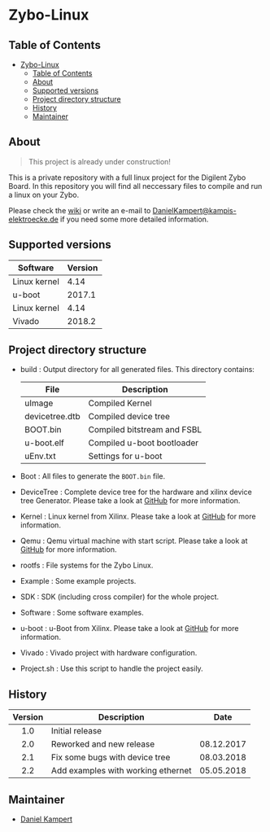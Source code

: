 # Zybo-Linux

## Table of Contents

- [Zybo-Linux](#zybo-linux)
  - [Table of Contents](#table-of-contents)
  - [About](#about)
  - [Supported versions](#supported-versions)
  - [Project directory structure](#project-directory-structure)
  - [History](#history)
  - [Maintainer](#maintainer)

## About

> This project is already under construction!

This is a private repository with a full linux project for the Digilent Zybo Board.
In this repository you will find all neccessary files to compile and run a linux on your Zybo.

Please check the [wiki](https://gitlab.com/Kampi/Zybo-Linux/wikis/home) or write an e-mail to <DanielKampert@kampis-elektroecke.de> if you need some more detailed information.

## Supported versions

| Software | Version|
|-------------------|----------------------------|
| Linux kernel | 4.14 |
| u-boot | 2017.1 |
| Linux kernel | 4.14 |
| Vivado | 2018.2 |

## Project directory structure

- build : Output directory for all generated files. This directory contains:

    | File               | Description                  |
    |------------------|----------------------------|
    | uImage             | Compiled Kernel              |
    | devicetree.dtb     | Compiled device tree         |
    | BOOT.bin           | Compiled bitstream and FSBL  |
    | u-boot.elf         | Compiled u-boot bootloader   |
    | uEnv.txt | Settings for u-boot          |

- Boot : All files to generate the `BOOT.bin` file.
- DeviceTree : Complete device tree for the hardware and xilinx device tree Generator. Please take a look at [GitHub](https://github.com/Xilinx/device-tree-xlnx) for more information.
- Kernel : Linux kernel from Xilinx. Please take a look at [GitHub](https://github.com/Xilinx/linux-xlnx) for more information.
- Qemu : Qemu virtual machine with start script. Please take a look at [GitHub](https://github.com/Xilinx/qemu) for more information.
- rootfs : File systems for the Zybo Linux.
- Example : Some example projects.
- SDK : SDK (including cross compiler) for the whole project.
- Software : Some software examples.
- u-boot : u-Boot from Xilinx. Please take a look at [GitHub](https://github.com/Xilinx/u-boot-xlnx) for more information.
- Vivado : Vivado project with hardware configuration.
- Project.sh : Use this script to handle the project easily.

## History

| Version   | Description                    | Date       |
|:---------:|------------------------------|:----------:|
| 1.0       | Initial release                |            |
| 2.0       | Reworked and new release       | 08.12.2017 |
| 2.1       | Fix some bugs with device tree | 08.03.2018 |
| 2.2       | Add examples with working ethernet  | 05.05.2018 |

## Maintainer

- [Daniel Kampert](DanielKampert@kampis-elektroecke.de)
